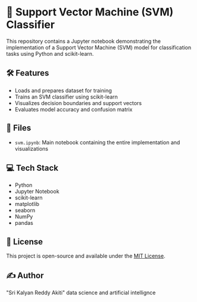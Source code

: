 # 🧠 Support Vector Machine (SVM) Classifier

This repository contains a Jupyter notebook demonstrating the implementation of a Support Vector Machine (SVM) model for classification tasks using Python and scikit-learn.

## 🛠️ Features

- Loads and prepares dataset for training  
- Trains an SVM classifier using scikit-learn  
- Visualizes decision boundaries and support vectors  
- Evaluates model accuracy and confusion matrix  

## 📁 Files

- `svm.ipynb`: Main notebook containing the entire implementation and visualizations

## 💻 Tech Stack

- Python  
- Jupyter Notebook  
- scikit-learn  
- matplotlib  
- seaborn  
- NumPy  
- pandas  

## 📝 License

This project is open-source and available under the [MIT License](LICENSE).

## ✍️ Author

"Sri Kalyan Reddy Akiti"
data science and artificial intellignce
